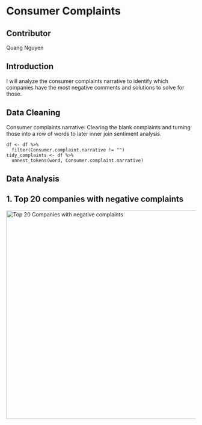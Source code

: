  # Consumer Complaints
 ## Contributor
 <p> Quang Nguyen </p>

 ## Introduction
 <p>I will analyze the consumer complaints narrative to identify which companies 
  have the most negative comments and solutions to solve for those. </p>

 ## Data Cleaning
 <p>Consumer complaints narrative: Clearing the blank complaints and turning those into a row of words to later inner join sentiment analysis.</p>
 
```
df <- df %>%
  filter(Consumer.complaint.narrative != "")
tidy_complaints <- df %>%
  unnest_tokens(word, Consumer.complaint.narrative)
```
## Data Analysis
## 1. Top 20 companies with negative complaints
<img width="555" alt="Top 20 Companies with negative complaints" src="https://github.com/QDZ03/Data332/assets/159860533/bc0b72ef-85ac-4cfe-9c4d-8fbab6c72f54">



